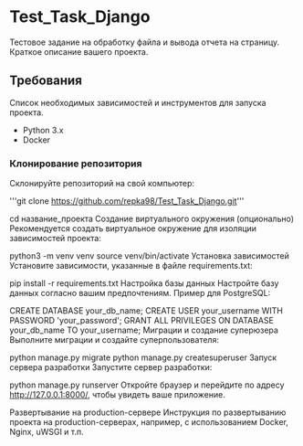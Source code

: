 # Test_Task_Django 
Тестовое задание на обработку файла и вывода отчета на страницу.
Краткое описание вашего проекта.

## Требования
Список необходимых зависимостей и инструментов для запуска проекта.

- Python 3.x 
- Docker

### Клонирование репозитория
Склонируйте репозиторий на свой компьютер:

'''git clone https://github.com/repka98/Test_Task_Django.git'''

cd название_проекта
Создание виртуального окружения (опционально)
Рекомендуется создать виртуальное окружение для изоляции зависимостей проекта:


python3 -m venv venv
source venv/bin/activate
Установка зависимостей
Установите зависимости, указанные в файле requirements.txt:


pip install -r requirements.txt
Настройка базы данных
Настройте базу данных согласно вашим предпочтениям. Пример для PostgreSQL:


CREATE DATABASE your_db_name;
CREATE USER your_username WITH PASSWORD 'your_password';
GRANT ALL PRIVILEGES ON DATABASE your_db_name TO your_username;
Миграции и создание суперюзера
Выполните миграции и создайте суперпользователя:


python manage.py migrate
python manage.py createsuperuser
Запуск сервера разработки
Запустите сервер разработки:


python manage.py runserver
Откройте браузер и перейдите по адресу http://127.0.0.1:8000/, чтобы увидеть ваше приложение.

Развертывание на production-сервере
Инструкция по развертыванию проекта на production-серверах, например, с использованием Docker, Nginx, uWSGI и т.п.